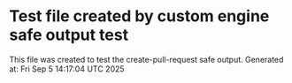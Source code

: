 # Test file created by custom engine safe output test
This file was created to test the create-pull-request safe output.
Generated at: Fri Sep  5 14:17:04 UTC 2025
